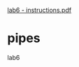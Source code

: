 [lab6 - instructions.pdf](https://github.com/luzinbar/pipes/files/7164333/lab6.-.instructions.pdf)
# pipes
lab6

